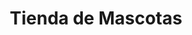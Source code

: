 ---
title: "Tienda de Mascotas"
url: /neuquen/tienda-de-mascotas-hiper-changomas-neuquen/
shop: Tiere
---